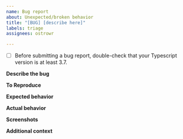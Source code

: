 ```yaml
---
name: Bug report
about: Unexpected/broken behavior
title: "[BUG] [describe here]"
labels: triage
assignees: ostrowr

---
```


- [ ] Before submitting a bug report, double-check that your Typescript version is at least 3.7.

**Describe the bug**

**To Reproduce**

**Expected behavior**

**Actual behavior**

**Screenshots**

**Additional context**
